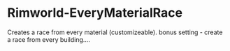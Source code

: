 # Rimworld-EveryMaterialRace
Creates a race from every material (customizeable). bonus setting - create a race from every building....
